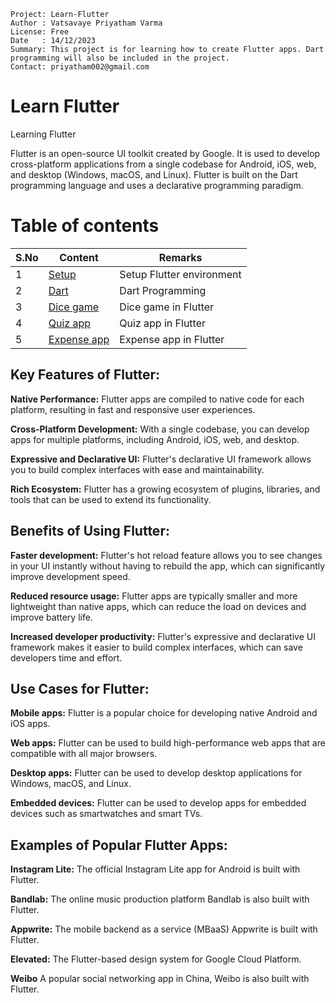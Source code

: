 ```
Project: Learn-Flutter
Author : Vatsavaye Priyatham Varma
License: Free
Date   : 14/12/2023
Summary: This project is for learning how to create Flutter apps. Dart programming will also be included in the project.
Contact: priyatham002@gmail.com

```

# Learn Flutter
Learning Flutter


Flutter is an open-source UI toolkit created by Google. It is used to develop cross-platform applications from a single codebase for Android, iOS, web, and desktop (Windows, macOS, and Linux). Flutter is built on the Dart programming language and uses a declarative programming paradigm.

# **Table of contents**

| S.No | Content | Remarks |
| - | - | - |
| 1 | [Setup](https://github.com/PriyathamVarma/Learn-Flutter/blob/main/Setup.md) | Setup Flutter environment |
| 2 | [Dart](https://github.com/PriyathamVarma/Learn-Flutter/blob/main/Dart.md) | Dart Programming |
| 3 | [Dice game](https://github.com/PriyathamVarma/Learn-Flutter/tree/main/Dice-Game) | Dice game in Flutter |
| 4 | [Quiz app](https://github.com/PriyathamVarma/Learn-Flutter/tree/main/Quiz-App) | Quiz app in Flutter |
| 5 | [Expense app](https://github.com/PriyathamVarma/Learn-Flutter/tree/main/Expense-App) | Expense app in Flutter |

## **Key Features of Flutter:**

**Native Performance:** Flutter apps are compiled to native code for each platform, resulting in fast and responsive user experiences.

**Cross-Platform Development:** With a single codebase, you can develop apps for multiple platforms, including Android, iOS, web, and desktop.

**Expressive and Declarative UI:** Flutter's declarative UI framework allows you to build complex interfaces with ease and maintainability.

**Rich Ecosystem:** Flutter has a growing ecosystem of plugins, libraries, and tools that can be used to extend its functionality.

## **Benefits of Using Flutter:**

**Faster development:** Flutter's hot reload feature allows you to see changes in your UI instantly without having to rebuild the app, which can significantly improve development speed.

**Reduced resource usage:** Flutter apps are typically smaller and more lightweight than native apps, which can reduce the load on devices and improve battery life.

**Increased developer productivity:** Flutter's expressive and declarative UI framework makes it easier to build complex interfaces, which can save developers time and effort.

## **Use Cases for Flutter:**

**Mobile apps:** Flutter is a popular choice for developing native Android and iOS apps.

**Web apps:** Flutter can be used to build high-performance web apps that are compatible with all major browsers.

**Desktop apps:** Flutter can be used to develop desktop applications for Windows, macOS, and Linux.

**Embedded devices:** Flutter can be used to develop apps for embedded devices such as smartwatches and smart TVs.

## **Examples of Popular Flutter Apps:**

**Instagram Lite:** The official Instagram Lite app for Android is built with Flutter.

**Bandlab:** The online music production platform Bandlab is also built with Flutter.

**Appwrite:** The mobile backend as a service (MBaaS) Appwrite is built with Flutter.

**Elevated:** The Flutter-based design system for Google Cloud Platform.

**Weibo** A popular social networking app in China, Weibo is also built with Flutter.
